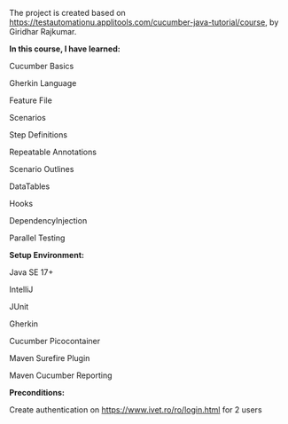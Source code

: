 The project is created based on https://testautomationu.applitools.com/cucumber-java-tutorial/course, by Giridhar Rajkumar.

**In this course, I have learned:**

Cucumber Basics

Gherkin Language

Feature File

Scenarios

Step Definitions

Repeatable Annotations

Scenario Outlines

DataTables

Hooks

DependencyInjection

Parallel Testing

**Setup Environment:**

Java SE 17+ 

IntelliJ 

JUnit

Gherkin

Cucumber Picocontainer

Maven Surefire Plugin

Maven Cucumber Reporting

**Preconditions:**

Create authentication on https://www.ivet.ro/ro/login.html for 2 users
